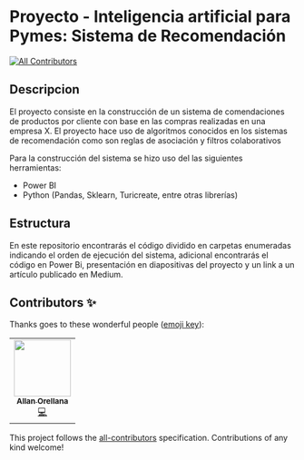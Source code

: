 # Proyecto - Inteligencia artificial para Pymes: Sistema de Recomendación
<!-- ALL-CONTRIBUTORS-BADGE:START - Do not remove or modify this section -->
[![All Contributors](https://img.shields.io/badge/all_contributors-1-orange.svg?style=flat-square)](#contributors-)
<!-- ALL-CONTRIBUTORS-BADGE:END -->
## Descripcion 
El proyecto consiste en la construcción de un sistema de comendaciones de productos por cliente con base en las compras realizadas en una empresa X. El proyecto hace uso de algoritmos conocidos en los sistemas de recomendación como son reglas de asociación y filtros colaborativos

Para la construcción del sistema se hizo uso del las siguientes herramientas:

 - Power BI
 - Python (Pandas, Sklearn, Turicreate, entre otras librerías)
 
 ## Estructura
En este repositorio encontrarás el código dividido en carpetas enumeradas indicando el orden de ejecución del sistema, adicional encontrarás el código en Power Bi, presentación en diapositivas del proyecto y un link a un artículo publicado en Medium.



## Contributors ✨

Thanks goes to these wonderful people ([emoji key](https://allcontributors.org/docs/en/emoji-key)):

<!-- ALL-CONTRIBUTORS-LIST:START - Do not remove or modify this section -->
<!-- prettier-ignore-start -->
<!-- markdownlint-disable -->
<table>
  <tr>
    <td align="center"><a href="https://github.com/aaorella"><img src="https://avatars.githubusercontent.com/u/21124596?v=4?s=100" width="100px;" alt=""/><br /><sub><b>Allan Orellana</b></sub></a><br /><a href="https://github.com/g1AI/SAI_PYMES/commits?author=aaorella" title="Code">💻</a></td>
  </tr>
</table>

<!-- markdownlint-restore -->
<!-- prettier-ignore-end -->

<!-- ALL-CONTRIBUTORS-LIST:END -->

This project follows the [all-contributors](https://github.com/all-contributors/all-contributors) specification. Contributions of any kind welcome!